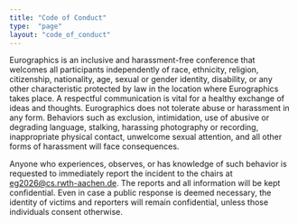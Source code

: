 ```yaml
---
title: "Code of Conduct"
type:  "page"
layout: "code_of_conduct"
---
```




Eurographics is an inclusive and harassment-free conference that welcomes all participants independently of race, ethnicity, religion, citizenship, nationality, age, sexual or gender identity, disability, or any other characteristic protected by law in the location where Eurographics takes place. A respectful communication is vital for a healthy exchange of ideas and thoughts. Eurographics does not tolerate abuse or harassment in any form. Behaviors such as exclusion, intimidation, use of abusive or degrading language, stalking, harassing photography or recording, inappropriate physical contact, unwelcome sexual attention, and all other forms of harassment will face consequences.

Anyone who experiences, observes, or has knowledge of such behavior is requested to immediately report the incident to the chairs at eg2026@cs.rwth-aachen.de. The reports and all information will be kept confidential. Even in case a public response is deemed necessary, the identity of victims and reporters will remain confidential, unless those individuals consent otherwise.



